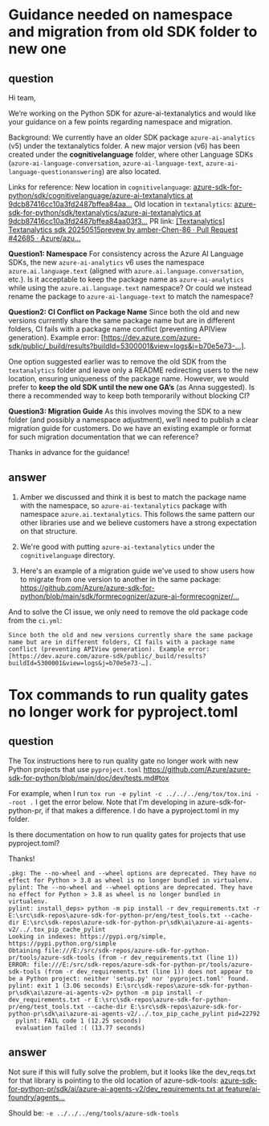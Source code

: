# Guidance needed on namespace and migration from old SDK folder to new one

## question
Hi team,

We’re working on the Python SDK for azure-ai-textanalytics and would like your guidance on a few points regarding namespace and migration.

Background:
We currently have an older SDK package `azure-ai-analytics` (v5) under the textanalytics folder.
A new major version (v6) has been created under the **cognitivelanguage** folder, where other Language SDKs (`azure-ai-language-conversation`, `azure-ai-language-text`, `azure-ai-language-questionanswering`) are also located.

Links for reference:
New location in `cognitivelanguage`: [azure-sdk-for-python/sdk/cognitivelanguage/azure-ai-textanalytics at 9dcb87416cc10a3fd2487bffea84aa…](https://github.com/Azure/azure-sdk-for-python/tree/9dcb87416cc10a3fd2487bffea84aa03f3dc13c0/sdk/cognitivelanguage/azure-ai-textanalytics)
Old location in `textanalytics`: [azure-sdk-for-python/sdk/textanalytics/azure-ai-textanalytics at 9dcb87416cc10a3fd2487bffea84aa03f3…](https://github.com/Azure/azure-sdk-for-python/tree/9dcb87416cc10a3fd2487bffea84aa03f3dc13c0/sdk/textanalytics/azure-ai-textanalytics)
PR link: [\[Textanalytics\] Textanalytics sdk 20250515prevew by amber-Chen-86 · Pull Request #42685 · Azure/azu…](https://github.com/Azure/azure-sdk-for-python/pull/42685)

**Question1: Namespace**
For consistency across the Azure AI Language SDKs, the new `azure-ai-analytics` v6 uses the namespace `azure.ai.language.text` (aligned with `azure.ai.language.conversation`, etc.). Is it acceptable to keep the package name as `azure-ai-analytics` while using the `azure.ai.language.text` namespace? Or could we instead rename the package to `azure-ai-language-text` to match the namespace?

**Question2: CI Conflict on Package Name**
Since both the old and new versions currently share the same package name but are in different folders, CI fails with a package name conflict (preventing APIView generation). Example error: [https://dev.azure.com/azure-sdk/public/_build/results?buildId=5300001&view=logs&j=b70e5e73-…].

One option suggested earlier was to remove the old SDK from the `textanalytics` folder and leave only a README redirecting users to the new location, ensuring uniqueness of the package name.
However, we would prefer to **keep the old SDK until the new one GA’s** (as Anna suggested). Is there a recommended way to keep both temporarily without blocking CI?

**Question3: Migration Guide**
As this involves moving the SDK to a new folder (and possibly a namespace adjustment), we’ll need to publish a clear migration guide for customers.
Do we have an existing example or format for such migration documentation that we can reference?

Thanks in advance for the guidance!

## answer
1. Amber we discussed and think it is best to match the package name with the namespace, so `azure-ai-textanalytics` package with namespace `azure.ai.textanalytics`. This follows the same pattern our other libraries use and we believe customers have a strong expectation on that structure.

2. We're good with putting `azure-ai-textanalytics` under the `cognitivelanguage` directory.

3. Here's an example of a migration guide we've used to show users how to migrate from one version to another in the same package: https://github.com/Azure/azure-sdk-for-python/blob/main/sdk/formrecognizer/azure-ai-formrecognizer/…

And to solve the CI issue, we only need to remove the old package code from the `ci.yml`:
```
Since both the old and new versions currently share the same package name but are in different folders, CI fails with a package name conflict (preventing APIView generation). Example error: [https://dev.azure.com/azure-sdk/public/_build/results?buildId=5300001&view=logs&j=b70e5e73-…].
```

# Tox commands to run quality gates no longer work for pyproject.toml

## question
The Tox instructions here to run quality gate no longer work with new Python projects that use `pyproject.toml`
https://github.com/Azure/azure-sdk-for-python/blob/main/doc/dev/tests.md#tox

For example, when I run `tox run -e pylint -c ../../../eng/tox/tox.ini --root .` I get the error below. Note that I'm developing in azure-sdk-for-python-pr, if that makes a difference. I do have a pyproject.toml in my folder.

Is there documentation on how to run quality gates for projects that use pyproject.toml?

Thanks!

```
.pkg: The --no-wheel and --wheel options are deprecated. They have no effect for Python > 3.8 as wheel is no longer bundled in virtualenv.
pylint: The --no-wheel and --wheel options are deprecated. They have no effect for Python > 3.8 as wheel is no longer bundled in virtualenv.
pylint: install_deps> python -m pip install -r dev_requirements.txt -r E:\src\sdk-repos\azure-sdk-for-python-pr/eng/test_tools.txt --cache-dir E:\src\sdk-repos\azure-sdk-for-python-pr\sdk\ai\azure-ai-agents-v2/../.tox_pip_cache_pylint
Looking in indexes: https://pypi.org/simple, https://pypi.python.org/simple
Obtaining file:///E:/src/sdk-repos/azure-sdk-for-python-pr/tools/azure-sdk-tools (from -r dev_requirements.txt (line 1))
ERROR: file:///E:/src/sdk-repos/azure-sdk-for-python-pr/tools/azure-sdk-tools (from -r dev_requirements.txt (line 1)) does not appear to be a Python project: neither 'setup.py' nor 'pyproject.toml' found.
pylint: exit 1 (3.06 seconds) E:\src\sdk-repos\azure-sdk-for-python-pr\sdk\ai\azure-ai-agents-v2> python -m pip install -r dev_requirements.txt -r E:\src\sdk-repos\azure-sdk-for-python-pr/eng/test_tools.txt --cache-dir E:\src\sdk-repos\azure-sdk-for-python-pr\sdk\ai\azure-ai-agents-v2/../.tox_pip_cache_pylint pid=22792
  pylint: FAIL code 1 (12.25 seconds)
  evaluation failed :( (13.77 seconds)
```

## answer
Not sure if this will fully solve the problem, but it looks like the dev_reqs.txt for that library is pointing to the old location of azure-sdk-tools: [azure-sdk-for-python-pr/sdk/ai/azure-ai-agents-v2/dev_requirements.txt at feature/ai-foundry/agents…](https://github.com/Azure/azure-sdk-for-python-pr/blob/feature/ai-foundry/agents-v2/sdk/ai/azure-ai-agents-v2/dev_requirements.txt#L1)

Should be: `-e ../../../eng/tools/azure-sdk-tools`
